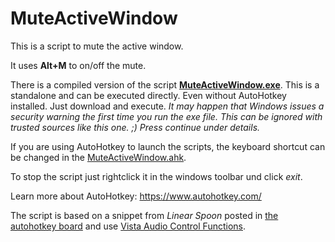 # MuteActiveWindow

This is a script to mute the active window.

It uses **Alt+M** to on/off the mute.

There is a compiled version of the script [**MuteActiveWindow.exe**](compiled/MuteActiveWindow.exe).
This is a standalone and can be executed directly. Even without AutoHotkey installed. Just download and execute.
*It may happen that Windows issues a security warning the first time you run the exe file. This can be ignored with trusted sources like this one. ;) Press continue under details.*

If you are using AutoHotkey to launch the scripts, the keyboard shortcut can be changed in the [MuteActiveWindow.ahk](ahk/MuteActiveWindow.ahk).

To stop the script just rightclick it in the windows toolbar und click *exit*.

Learn more about AutoHotkey:
https://www.autohotkey.com/

The script is based on a snippet from *Linear Spoon* posted in [the autohotkey board](//autohotkey.com/board/topic/119506-get-volume-mixer-application-specific-mute-button-state/?p=682808) and use [Vista Audio Control Functions](https://autohotkey.com/board/topic/21984-vista-audio-control-functions/?p=143564).